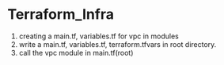 # Terraform_Infra

1) creating a main.tf, variables.tf for vpc in modules
2) write a main.tf, variables.tf, terraform.tfvars in root directory.
3) call the vpc module in main.tf(root)
 